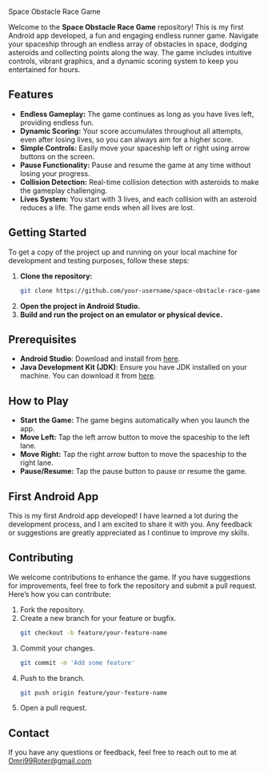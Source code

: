 Space Obstacle Race Game

Welcome to the **Space Obstacle Race Game** repository! This is my first Android app developed, a fun and engaging endless runner game. Navigate your spaceship through an endless array of obstacles in space, dodging asteroids and collecting points along the way. The game includes intuitive controls, vibrant graphics, and a dynamic scoring system to keep you entertained for hours.

## Features

- **Endless Gameplay:** The game continues as long as you have lives left, providing endless fun.
- **Dynamic Scoring:** Your score accumulates throughout all attempts, even after losing lives, so you can always aim for a higher score.
- **Simple Controls:** Easily move your spaceship left or right using arrow buttons on the screen.
- **Pause Functionality:** Pause and resume the game at any time without losing your progress.
- **Collision Detection:** Real-time collision detection with asteroids to make the gameplay challenging.
- **Lives System:** You start with 3 lives, and each collision with an asteroid reduces a life. The game ends when all lives are lost.


## Getting Started

To get a copy of the project up and running on your local machine for development and testing purposes, follow these steps:

1. **Clone the repository:**
   ```bash
   git clone https://github.com/your-username/space-obstacle-race-game.git
   ```
2. **Open the project in Android Studio.**
3. **Build and run the project on an emulator or physical device.**

## Prerequisites

- **Android Studio**: Download and install from [here](https://developer.android.com/studio).
- **Java Development Kit (JDK)**: Ensure you have JDK installed on your machine. You can download it from [here](https://www.oracle.com/java/technologies/javase-jdk11-downloads.html).

## How to Play

- **Start the Game:** The game begins automatically when you launch the app.
- **Move Left:** Tap the left arrow button to move the spaceship to the left lane.
- **Move Right:** Tap the right arrow button to move the spaceship to the right lane.
- **Pause/Resume:** Tap the pause button to pause or resume the game.

## First Android App

This is my first Android app developed! I have learned a lot during the development process, and I am excited to share it with you. Any feedback or suggestions are greatly appreciated as I continue to improve my skills.

## Contributing

We welcome contributions to enhance the game. If you have suggestions for improvements, feel free to fork the repository and submit a pull request. Here’s how you can contribute:

1. Fork the repository.
2. Create a new branch for your feature or bugfix.
   ```bash
   git checkout -b feature/your-feature-name
   ```
3. Commit your changes.
   ```bash
   git commit -m 'Add some feature'
   ```
4. Push to the branch.
   ```bash
   git push origin feature/your-feature-name
   ```
5. Open a pull request.



## Contact

If you have any questions or feedback, feel free to reach out to me at Omri99Roter@gmail.com
